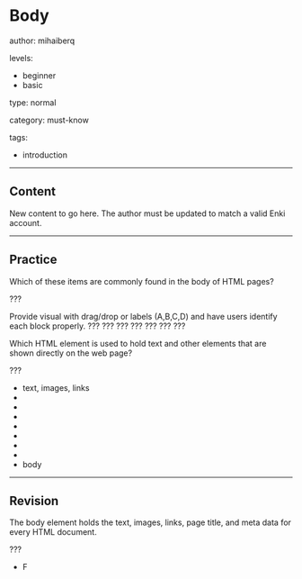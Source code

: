 # Body
author: mihaiberq

levels:
  - beginner
  - basic

type: normal

category: must-know

tags:
  - introduction

---
## Content


New content to go here. The author must be updated to match a valid Enki account.

---
## Practice

Which of these items are commonly found in the body of HTML pages?

???

Provide visual with drag/drop or labels (A,B,C,D) and have users identify each block properly.
  ??? ??? ??? ??? ??? ??? ???


Which HTML element is used to hold text and other elements that are shown directly on the web page?

???

* text, images, links
* <!DOCTYPE html>
* <html>
* <head>
* </head>
* <body>
* </body>
* </html>
* body


---
## Revision

The body element holds the text, images, links, page title, and meta data for every HTML document.

???
* F
